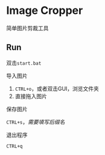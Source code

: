# Image Cropper

简单图片剪裁工具

## Run

双击`start.bat`

导入图片

1. `CTRL+o`，或者双击GUI，浏览文件夹
2. 直接拖入图片

保存图片

`CTRL+s`，*需要填写后缀名*

退出程序

`CTRL+q`

